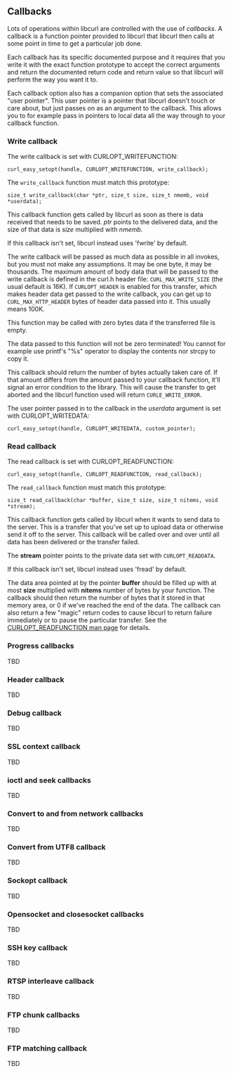 ## Callbacks

Lots of operations within libcurl are controlled with the use of *callbacks*.
A callback is a function pointer provided to libcurl that libcurl then calls
at some point in time to get a particular job done.

Each callback has its specific documented purpose and it requires that you
write it with the exact function prototype to accept the correct arguments and
return the documented return code and return value so that libcurl will
perform the way you want it to.

Each callback option also has a companion option that sets the associated
"user pointer". This user pointer is a pointer that libcurl doesn't touch or
care about, but just passes on as an argument to the callback. This allows you
to for example pass in pointers to local data all the way through to your
callback function.

### Write callback

The write callback is set with CURLOPT_WRITEFUNCTION:

    curl_easy_setopt(handle, CURLOPT_WRITEFUNCTION, write_callback);

The `write_callback` function must match this prototype:

    size_t write_callback(char *ptr, size_t size, size_t nmemb, void *userdata);

This callback function gets called by libcurl as soon as there is data
received that needs to be saved. *ptr* points to the delivered data, and the
size of that data is *size* multiplied with *nmemb*.

If this callback isn't set, libcurl instead uses 'fwrite' by default.

The write callback will be passed as much data as possible in all invokes, but
you must not make any assumptions. It may be one byte, it may be thousands.
The maximum amount of body data that will be passed to the write callback is
defined in the curl.h header file: `CURL_MAX_WRITE_SIZE` (the usual default is
16K). If `CURLOPT_HEADER` is enabled for this transfer, which makes header
data get passed to the write callback, you can get up to
`CURL_MAX_HTTP_HEADER` bytes of header data passed into it. This usually means
100K.

This function may be called with zero bytes data if the transferred file is empty.

The data passed to this function will not be zero terminated! You cannot for
example use printf's "%s" operator to display the contents nor strcpy to copy
it.

This callback should return the number of bytes actually taken care of. If
that amount differs from the amount passed to your callback function, it'll
signal an error condition to the library. This will cause the transfer to get
aborted and the libcurl function used will return `CURLE_WRITE_ERROR`.

The user pointer passed in to the callback in the *userdata* argument is set
with CURLOPT_WRITEDATA:

    curl_easy_setopt(handle, CURLOPT_WRITEDATA, custom_pointer);

### Read callback

The read callback is set with CURLOPT_READFUNCTION:

    curl_easy_setopt(handle, CURLOPT_READFUNCTION, read_callback);

The `read_callback` function must match this prototype:

    size_t read_callback(char *buffer, size_t size, size_t nitems, void *stream);

This callback function gets called by libcurl when it wants to send data to
the server. This is a transfer that you've set up to upload data or otherwise
send it off to the server. This callback will be called over and over until
all data has been delivered or the transfer failed.

The **stream** pointer points to the private data set with `CURLOPT_READDATA`.

If this callback isn't set, libcurl instead uses 'fread' by default.

The data area pointed at by the pointer **buffer** should be filled up with at
most **size** multiplied with **nitems** number of bytes by your function. The
callback should then return the number of bytes that it stored in that memory
area, or 0 if we've reached the end of the data. The callback can also return
a few "magic" return codes to cause libcurl to return failure immediately or
to pause the particular transfer. See the [CURLOPT_READFUNCTION man
page](http://curl.haxx.se/libcurl/c/CURLOPT_READFUNCTION.html) for details.

### Progress callbacks

TBD

### Header callback

TBD

### Debug callback

TBD

### SSL context callback

TBD

### ioctl and seek callbacks

TBD

### Convert to and from network callbacks

TBD

### Convert from UTF8 callback

TBD

### Sockopt callback

TBD

### Opensocket and closesocket callbacks

TBD

### SSH key callback

TBD

### RTSP interleave callback

TBD

### FTP chunk callbacks

TBD

### FTP matching callback

TBD

